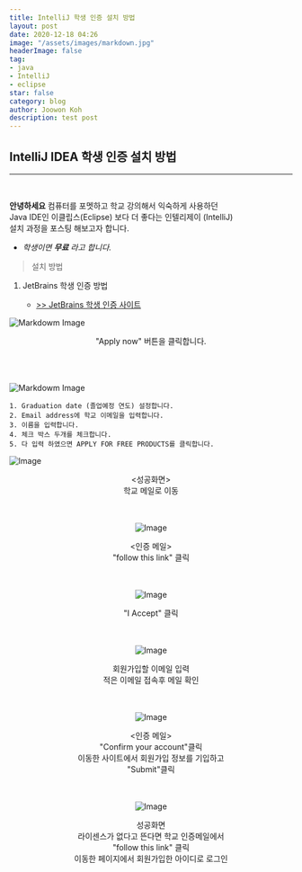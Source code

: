 ```yaml
---
title: IntelliJ 학생 인증 설치 방법 
layout: post
date: 2020-12-18 04:26
image: "/assets/images/markdown.jpg"
headerImage: false
tag:
- java
- IntelliJ
- eclipse
star: false
category: blog
author: Joowon Koh
description: test post
---
```

## IntelliJ IDEA 학생 인증 설치 방법
---
<br>

**안녕하세요**  컴퓨터를 포멧하고 학교 강의해서 익숙하게 사용하던   
Java IDE인 이클립스(Eclipse) 보다 더 좋다는 인텔리제이 (IntelliJ)  
설치 과정을 포스팅 해보고자 합니다.  
- *학생이면 **무료** 라고 합니다.*  
>설치 방법 

1. JetBrains 학생 인증 방법 
    
    - [>> JetBrains 학생 인증 사이트](https://www.jetbrains.com/community/education/#students)

![Markdowm Image](../assets/images/2/1.jpg) 
<center>"Apply now" 버튼을 클릭합니다.</center>
<br>
<br>
<br>


![Markdowm Image](../assets/images/2/2.jpg) 

    1. Graduation date (졸업예정 연도) 설정합니다. 
    2. Email address에 학교 이메일을 입력합니다.
    3. 이름을 입력합니다.
    4. 체크 박스 두개를 체크합니다.
    5. 다 입력 하였으면 APPLY FOR FREE PRODUCTS를 클릭합니다.

![Image](../assets/images/2/3.JPG) 
<center><성공화면></center>
<center>학교 메일로 이동<center>
<br>
<br>

![Image](../assets/images/2/4.JPG) 
<center><인증 메일></center>
<center>"follow this link" 클릭<center>
<br>
<br>

![Image](../assets/images/2/5.JPG)

<center>"I Accept" 클릭<center>
<br>
<br>


![Image](../assets/images/2/6.JPG)
<center>회원가입할 이메일 입력<center>
<center>적은 이메일 접속후 메일 확인<center>
<br>
<br>

![Image](../assets/images/2/7.JPG)
<center><인증 메일></center>
<center>"Confirm your account"클릭<center>
<center>이동한 사이트에서 회원가입 정보를 기입하고<center>
<center>"Submit"클릭<center>
<br>
<br>

![Image](../assets/images/2/9.JPG)
<center>성공화면</center>
<center>라이센스가 없다고 뜬다면 학교 인증메일에서 <center>
<center>"follow this link" 클릭<center>
<center>이동한 페이지에서 회원가입한 아이디로 로그인<center>
